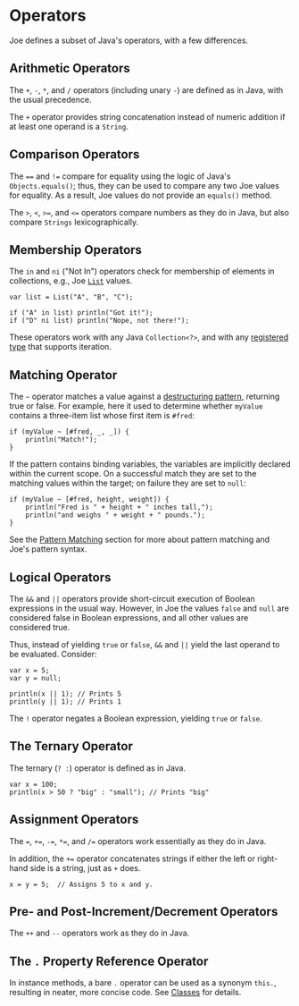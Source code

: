 # Operators

Joe defines a subset of Java's operators, with a few differences.

## Arithmetic Operators

The `+`, `-`, `*`, and `/` operators (including unary `-`) are defined as in 
Java, with the usual precedence.

The `+` operator provides string concatenation instead of numeric addition
if at least one operand is a `String`.

## Comparison Operators

The `==` and `!=` compare for equality using the logic of Java's 
`Objects.equals()`; thus, they can be used to compare any two Joe values for 
equality.  As a result, Joe values do not provide an `equals()` method.

The `>`, `<`, `>=`, and `<=` operators compare numbers as they do in Java,
but also compare `Strings` lexicographically.

## Membership Operators

The `in` and `ni` ("Not In") operators check for membership of elements in 
collections, e.g., Joe [`List`](library/type.joe.List.md) values.

```joe
var list = List("A", "B", "C");

if ("A" in list) println("Got it!");
if ("D" ni list) println("Nope, not there!");
```

These operators work with any Java `Collection<?>`, and with any 
[registered type](extending/registered_types.md) that supports iteration.

## Matching Operator

The `~` operator matches a value against a 
[destructuring pattern](patterns.md), returning true or false.  For example,
here it used to determine whether `myValue` contains a three-item list whose
first item is `#fred`:

```joe
if (myValue ~ [#fred, _, _]) {
    println("Match!");
}
```

If the pattern contains binding variables, the variables are implicitly
declared within the current scope.  On a successful match they are set
to the matching values within the target; on failure they are set to
`null`:

```joe
if (myValue ~ [#fred, height, weight]) {
    println("Fred is " + height + " inches tall,");
    println("and weighs " + weight + " pounds.");
}
```

See the [Pattern Matching](patterns.md) section for more about pattern
matching and Joe's pattern syntax.

## Logical Operators

The `&&` and `||` operators provide short-circuit execution of Boolean
expressions in the usual way.  However, in Joe the values `false` and `null` 
are considered false in Boolean expressions, and all other values are 
considered true.  

Thus, instead of yielding `true` or `false`, `&&` and `||` yield the 
last operand to be evaluated.  Consider:

```joe
var x = 5;
var y = null;

println(x || 1); // Prints 5
println(y || 1); // Prints 1
```

The `!` operator negates a Boolean expression, yielding `true` or `false`.

## The Ternary Operator

The ternary (`? :`) operator is defined as in Java.

```joe
var x = 100;
println(x > 50 ? "big" : "small"); // Prints "big"
```

## Assignment Operators

The `=`, `+=`, `-=`, `*=`, and `/=` operators work essentially as they do in 
Java.

In addition, the `+=` operator concatenates strings if either the left or 
right-hand side is a string, just as `+` does.

```joe
x = y = 5;  // Assigns 5 to x and y.
```

## Pre- and Post-Increment/Decrement Operators

The `++` and `--` operators work as they do in Java.

## The `.` Property Reference Operator

In instance methods, a bare `.` operator can be used as a synonym `this.`, 
resulting in neater, more concise code. See [Classes](classes.md) for details.

